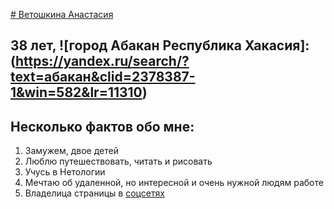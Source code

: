 [# Ветошкина Анастасия][def]

## 38 лет, ![город Абакан Республика Хакасия]:(https://yandex.ru/search/?text=абакан&clid=2378387-1&win=582&lr=11310)



## Несколько фактов обо мне:

1. Замужем, двое детей
2. Люблю путешествовать, читать и рисовать
3. Учусь в Нетологии
4. Мечтаю об удаленной, но интересной и очень нужной людям работе 
5. Владелица страницы в [соцсетях](https://vk.com/harleyjo)
   


[def]: https://vk.com/photos?z=photo27755028_457244656%2Fphoto_feed27755028